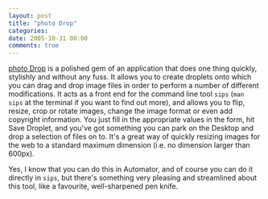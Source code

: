 ```yaml
---
layout: post
title: "photo Drop"
categories:
date: 2005-10-31 00:00
comments: true
---
```


<p><a href="http://www.aramk.net/photodrop/">photo Drop</a> is a polished gem of an application that does one thing quickly, stylishly and without any fuss. It allows you to create droplets onto which you can drag and drop image files in order to perform a number of different modifications. It acts as a front end for the command line tool <code>sips</code> (<code>man sips</code> at the terminal if you want to find out more), and allows you to flip, resize, crop or rotate images, change the image format or even add copyright information. You just fill in the appropriate values in the form, hit Save Droplet, and you've got something you can park on the Desktop and drop a selection of files on to. It's a great way of quickly resizing images for the web to a standard maximum dimension (i.e. no dimension larger than 600px).</p>

<p>Yes, I know that you can do this in Automator, and of course you can do it directly in <code>sips</code>, but there's something very pleasing and streamlined about this tool, like a favourite, well-sharpened pen knife.</p>



